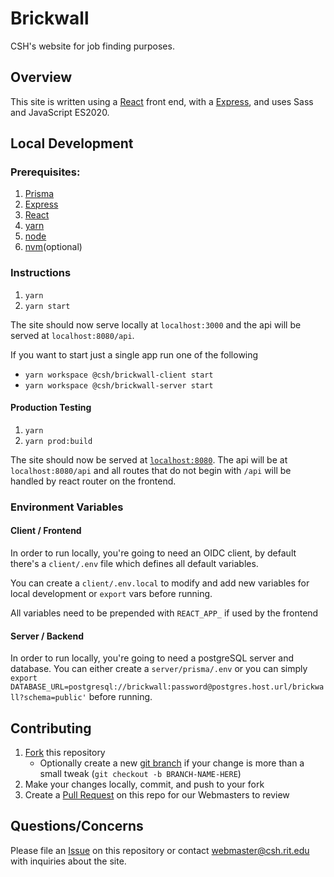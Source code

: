 # Brickwall

CSH's website for job finding purposes.

## Overview

This site is written using a [React](https://reactjs.org/) front end, with a [Express](https://expressjs.com/), and uses Sass and JavaScript ES2020.

## Local Development

### Prerequisites:

1. [Prisma](https://www.prisma.io/)
2. [Express](https://expressjs.com/)
3. [React](https://reactjs.org/)
4. [yarn](https://classic.yarnpkg.com/en/)
5. [node](https://nodejs.org/en/)
6. [nvm](https://github.com/nvm-sh/nvm)(optional)

### Instructions

1. `yarn`
2. `yarn start`

The site should now serve locally at `localhost:3000` and the api will be served at `localhost:8080/api`.

If you want to start just a single app run one of the following

- `yarn workspace @csh/brickwall-client start`
- `yarn workspace @csh/brickwall-server start`

#### Production Testing

1. `yarn`
2. `yarn prod:build`

The site should now be served at [`localhost:8080`](http://localhost:8080). The api will be at `localhost:8080/api` and all routes that do not begin with `/api` will be handled by react router on the frontend.

### Environment Variables

#### Client / Frontend

In order to run locally, you're going to need an OIDC client, by default there's a `client/.env` file which defines all default variables.

You can create a `client/.env.local` to modify and add new variables for local development or `export` vars before running.

All variables need to be prepended with `REACT_APP_` if used by the frontend

#### Server / Backend

In order to run locally, you're going to need a postgreSQL server and database. You can either create a `server/prisma/.env` or you can simply `export DATABASE_URL=postgresql://brickwall:password@postgres.host.url/brickwall?schema=public'` before running.

## Contributing

1. [Fork](https://help.github.com/en/articles/fork-a-repo) this repository
   - Optionally create a new [git branch](https://git-scm.com/book/en/v2/Git-Branching-Branches-in-a-Nutshell) if your change is more than a small tweak (`git checkout -b BRANCH-NAME-HERE`)
2. Make your changes locally, commit, and push to your fork
3. Create a [Pull Request](https://help.github.com/en/articles/about-pull-requests) on this repo for our Webmasters to review

## Questions/Concerns

Please file an [Issue](https://github.com/ComputerScienceHouse/BrickWall/issues/new) on this repository or contact [webmaster@csh.rit.edu](mailto:webmaster@csh.rit.edu) with inquiries about the site.
